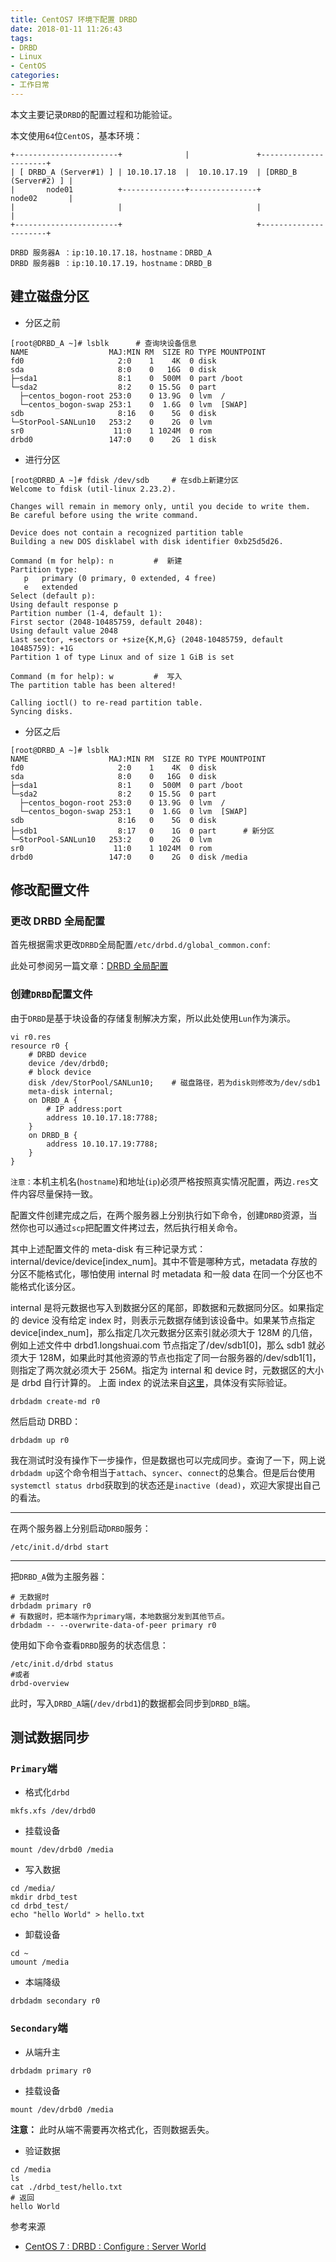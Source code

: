 ```yaml
---
title: CentOS7 环境下配置 DRBD
date: 2018-01-11 11:26:43
tags:
- DRBD
- Linux
- CentOS
categories:
- 工作日常
---
```

本文主要记录`DRBD`的配置过程和功能验证。
<!--more-->

本文使用`64`位`CentOS`，基本环境：

```shell
+-----------------------+              |               +----------------------+
| [ DRBD_A (Server#1) ] | 10.10.17.18  |  10.10.17.19  | [DRBD_B (Server#2) ] |
|       node01          +--------------+---------------+         node02       |
|                       |                              |                      |
+-----------------------+                              +----------------------+

DRBD 服务器A ：ip:10.10.17.18，hostname：DRBD_A
DRBD 服务器B ：ip:10.10.17.19，hostname：DRBD_B
```
## 建立磁盘分区

- 分区之前

```shell
[root@DRBD_A ~]# lsblk      # 查询块设备信息
NAME                  MAJ:MIN RM  SIZE RO TYPE MOUNTPOINT
fd0                     2:0    1    4K  0 disk
sda                     8:0    0   16G  0 disk
├─sda1                  8:1    0  500M  0 part /boot
└─sda2                  8:2    0 15.5G  0 part
  ├─centos_bogon-root 253:0    0 13.9G  0 lvm  /
  └─centos_bogon-swap 253:1    0  1.6G  0 lvm  [SWAP]
sdb                     8:16   0    5G  0 disk
└─StorPool-SANLun10   253:2    0    2G  0 lvm
sr0                    11:0    1 1024M  0 rom
drbd0                 147:0    0    2G  1 disk
```
- 进行分区

```shell
[root@DRBD_A ~]# fdisk /dev/sdb     # 在sdb上新建分区
Welcome to fdisk (util-linux 2.23.2).

Changes will remain in memory only, until you decide to write them.
Be careful before using the write command.

Device does not contain a recognized partition table
Building a new DOS disklabel with disk identifier 0xb25d5d26.

Command (m for help): n         #  新建
Partition type:
   p   primary (0 primary, 0 extended, 4 free)
   e   extended
Select (default p):
Using default response p
Partition number (1-4, default 1):
First sector (2048-10485759, default 2048):
Using default value 2048
Last sector, +sectors or +size{K,M,G} (2048-10485759, default 10485759): +1G
Partition 1 of type Linux and of size 1 GiB is set

Command (m for help): w         #  写入
The partition table has been altered!

Calling ioctl() to re-read partition table.
Syncing disks.
```
- 分区之后

```shell
[root@DRBD_A ~]# lsblk
NAME                  MAJ:MIN RM  SIZE RO TYPE MOUNTPOINT
fd0                     2:0    1    4K  0 disk
sda                     8:0    0   16G  0 disk
├─sda1                  8:1    0  500M  0 part /boot
└─sda2                  8:2    0 15.5G  0 part
  ├─centos_bogon-root 253:0    0 13.9G  0 lvm  /
  └─centos_bogon-swap 253:1    0  1.6G  0 lvm  [SWAP]
sdb                     8:16   0    5G  0 disk
├─sdb1                  8:17   0    1G  0 part      # 新分区
└─StorPool-SANLun10   253:2    0    2G  0 lvm
sr0                    11:0    1 1024M  0 rom
drbd0                 147:0    0    2G  0 disk /media
```

## 修改配置文件

### 更改 DRBD 全局配置

首先根据需求更改`DRBD`全局配置`/etc/drbd.d/global_common.conf`:

此处可参阅另一篇文章：[DRBD 全局配置](/blog/2017-09-11/Record_of_drbd/#global-common-conf配置（示例）)

### 创建`DRBD`配置文件

由于`DRBD`是基于块设备的存储复制解决方案，所以此处使用`Lun`作为演示。

```shell
vi r0.res
resource r0 {
    # DRBD device
    device /dev/drbd0;
    # block device
    disk /dev/StorPool/SANLun10;    # 磁盘路径，若为disk则修改为/dev/sdb1
    meta-disk internal;
    on DRBD_A {
        # IP address:port
        address 10.10.17.18:7788;
    }
    on DRBD_B {
        address 10.10.17.19:7788;
    }
}
```
`注意：`本机主机名(`hostname`)和地址(`ip`)必须严格按照真实情况配置，两边`.res`文件内容尽量保持一致。

配置文件创建完成之后，在两个服务器上分别执行如下命令，创建`DRBD`资源，当然你也可以通过`scp`把配置文件拷过去，然后执行相关命令。

其中上述配置文件的 meta-disk 有三种记录方式：internal/device/device[index_num]。其中不管是哪种方式，metadata 存放的分区不能格式化，哪怕使用 internal 时 metadata 和一般 data 在同一个分区也不能格式化该分区。

internal 是将元数据也写入到数据分区的尾部，即数据和元数据同分区。如果指定的 device 没有给定 index 时，则表示元数据存储到该设备中。如果某节点指定 device[index_num]，那么指定几次元数据分区索引就必须大于 128M 的几倍，例如上述文件中 drbd1.longshuai.com 节点指定了/dev/sdb1[0]，那么 sdb1 就必须大于 128M，如果此时其他资源的节点也指定了同一台服务器的/dev/sdb1[1]，则指定了两次就必须大于 256M。指定为 internal 和 device 时，元数据区的大小是 drbd 自行计算的。
上面 index 的说法来自[这里](http://www.cnblogs.com/f-ck-need-u/p/8678883.html#1-drbd-)，具体没有实际验证。

```shell
drbdadm create-md r0
```
然后启动 DRBD：

```shell
drbdadm up r0
```
我在测试时没有操作下一步操作，但是数据也可以完成同步。查询了一下，网上说`drbdadm up`这个命令相当于`attach`、`syncer`、`connect`的总集合。但是后台使用`systemctl status drbd`获取到的状态还是`inactive (dead)`，欢迎大家提出自己的看法。

------
在两个服务器上分别启动`DRBD`服务：

```shell
/etc/init.d/drbd start
```
------

把`DRBD_A`做为主服务器：

```shell
# 无数据时
drbdadm primary r0
# 有数据时，把本端作为primary端，本地数据分发到其他节点。
drbdadm -- --overwrite-data-of-peer primary r0
```
使用如下命令查看`DRBD`服务的状态信息：

```shell
/etc/init.d/drbd status
#或者
drbd-overview
```

此时，写入`DRBD_A`端(`/dev/drbd1`)的数据都会同步到`DRBD_B`端。

## 测试数据同步

### `Primary`端

- 格式化`drbd`

```shell
mkfs.xfs /dev/drbd0
```
- 挂载设备

```shell
mount /dev/drbd0 /media
```
- 写入数据

```shell
cd /media/
mkdir drbd_test
cd drbd_test/
echo "hello World" > hello.txt
```
- 卸载设备

```shell
cd ~
umount /media
```
- 本端降级

```shell
drbdadm secondary r0
```

### `Secondary`端

- 从端升主

```shell
drbdadm primary r0
```
- 挂载设备

```shell
mount /dev/drbd0 /media
```
**注意：** 此时从端不需要再次格式化，否则数据丢失。

- 验证数据

```shell
cd /media
ls
cat ./drbd_test/hello.txt
# 返回
hello World
```

参考来源

- [CentOS 7 : DRBD : Configure : Server World](https://www.server-world.info/en/note?os=CentOS_7&p=drbd&f=2)



